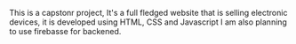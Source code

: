 This is a capstonr project, It's a full fledged website that is selling electronic devices, it is developed using HTML, CSS and Javascript I am also planning to use firebasse for backened.